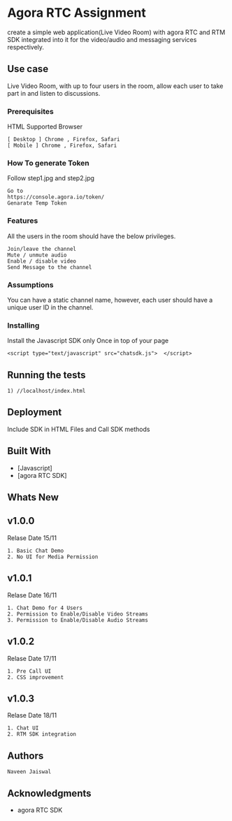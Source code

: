 # Agora RTC Assignment

create a simple web application(Live Video Room) with agora RTC and RTM SDK
integrated into it for the video/audio and messaging services respectively.

## Use case

Live Video Room, with up to four users in the room, allow each user to take part in and listen to
discussions.

### Prerequisites

HTML Supported Browser

```
[ Desktop ] Chrome , Firefox, Safari
[ Mobile ] Chrome , Firefox, Safari
```


### How To generate Token

Follow step1.jpg and step2.jpg

```
Go to 
https://console.agora.io/token/
Genarate Temp Token
```

### Features

All the users in the room should have the below privileges.

```
Join/leave the channel
Mute / unmute audio
Enable / disable video
Send Message to the channel
```

### Assumptions

You can have a static channel name, however, each user should have a unique user ID in the
channel.



### Installing

Install the Javascript SDK only Once in top of your page

```
<script type="text/javascript" src="chatsdk.js">  </script>
```


## Running the tests

```
1) //localhost/index.html
```



## Deployment

Include SDK in HTML Files and Call SDK methods

## Built With

- [Javascript]
- [agora RTC SDK]



## Whats New
## v1.0.0
Relase Date 15/11
```
1. Basic Chat Demo
2. No UI for Media Permission
```

## v1.0.1
Relase Date 16/11
```
1. Chat Demo for 4 Users
2. Permission to Enable/Disable Video Streams
3. Permission to Enable/Disable Audio Streams
```

## v1.0.2
Relase Date 17/11
```
1. Pre Call UI
2. CSS improvement
```

## v1.0.3
Relase Date 18/11
```
1. Chat UI
2. RTM SDK integration
```

## Authors

```
Naveen Jaiswal
```


## Acknowledgments

- agora RTC SDK

